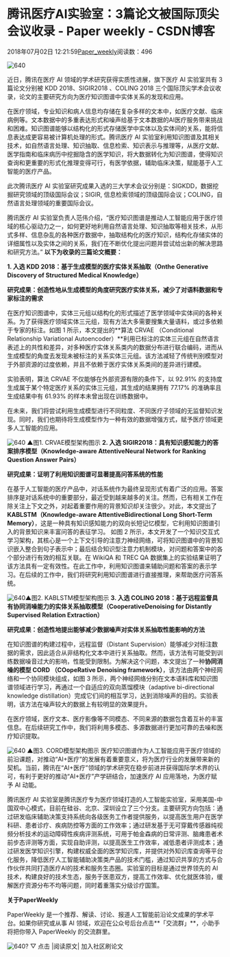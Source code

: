 
# 腾讯医疗AI实验室：3篇论文被国际顶尖会议收录 - Paper weekly - CSDN博客


2018年07月02日 12:21:59[Paper_weekly](https://me.csdn.net/c9Yv2cf9I06K2A9E)阅读数：496


![640](https://ss.csdn.net/p?https://mmbiz.qpic.cn/mmbiz_gif/VBcD02jFhgnC9iaic8hDbiadLafh7TtCZS6icEYddVmMqZBksDV7cQkKmAu95h53FxyibqmZOS1yQgHibJT0WYD2s1Zw/640)

近日，腾讯在医疗 AI 领域的学术研究获得实质性进展，旗下医疗 AI 实验室共有 3 篇论文分别被 KDD 2018、SIGIR2018 、COLING 2018 三个国际顶尖学术会议收录，论文的主要研究方向为医疗知识图谱中实体关系的发现和应用。

在医疗领域，专业知识和病人信息均存储在复杂多样的文本中，如医疗文献、临床病例等。文本数据中的多重表达形式和噪声给基于文本数据的AI医疗服务带来挑战和困难。知识图谱能够以结构化的形式存储医学中实体以及实体间的关系，能将信息表达成更容易被计算机处理的形式。腾讯医疗 AI 实验室利用知识图谱及其相关技术，如自然语言处理、知识抽取、信息检索、知识表示与推理等，从医疗文献、医学指南和临床病历中挖掘隐含的医学知识，将大数据转化为知识图谱，使得知识查询和更重要的形式化推理变得可行，有医学依据，辅助临床决策，赋能基于人工智能的医疗产品。

此次腾讯医疗 AI 实验室研究成果入选的三大学术会议分别是：SIGKDD，数据挖掘研究领域的顶级国际会议；SIGIR, 信息检索领域的顶级国际会议；COLING，自然语言处理领域的重要国际会议。

腾讯医疗 AI 实验室负责人范伟介绍，“医疗知识图谱是推动人工智能应用于医疗领域的核心驱动力之一，如何更好地利用自然语言处理、知识抽取等相关技术，从形式多样、信息杂乱的各种医疗数据中，抽取结构化的医疗知识，结构化存储实体的详细属性以及实体之间的关系，我们在不断优化提出问题并尝试给出新的解决思路和研究方法。”
**以下为收录的三篇论文****概要****：**

**1. 入选 KDD 2018：基于生成模型的医疗实体关系抽取（****Onthe Generative Discovery of Structured Medical Knowledge****）**

**研究成果：创造性地从生成模型的角度研究医疗实体关系，减少了对语料数据和专家标注的需求**

在医疗知识图谱中，实体三元组以结构化的形式描述了医学领域中实体间的各种关系。为了获得医疗领域实体三元组，现有方法大多需要搜集大量语料，或过多依赖于专家的标注。如图 1 所示，本文提出的**算法 CRVAE （Conditional Relationship Variational Autoencoder）**利用已标注的实体三元组在自然语言表述上的共性和差异，对多种医疗实体关系类内的数据分布进行联合编码，进而从生成模型的角度去发现未被标注的关系实体三元组。该方法减轻了传统判别模型对于外部资源的过度依赖，并且不依赖于医疗实体关系类间的差异进行建模。

实验表明，算法 CRVAE 不仅能够在外部资源有限的条件下，以 92.91% 的支持度生成属于某个特定医疗关系的实体三元组，其生成的结果拥有 77.17% 的准确率且生成结果中有 61.93% 的样本未曾出现在训练数据中。

在未来，我们将尝试利用生成模型进行不同粒度、不同医疗子领域的无监督知识发现。同时，我们也期待将生成模型作为一种有效的数据增强方式，赋予医疗领域更多人工智能的应用。

![640](https://ss.csdn.net/p?https://mmbiz.qpic.cn/mmbiz_png/VBcD02jFhgkEt29ibs8gRQotIqjThpJamUItlkT3Ppic90icMDLWibWGkm2l38SaaAMEQhJxCoHhjdurEbSxn7siblg/640)
▲图1. CRVAE模型架构图示
**2. 入选 SIGIR****2018****：具有知识感知能力的答案排序模型（Knowledge-aware AttentiveNeural Network for Ranking Question Answer Pairs）**

**研究成果：证明了利用知识图谱可显著提高问答系统的性能**

在基于人工智能的医疗产品中，对话系统作为最终呈现形式有着广泛的应用。答案排序是对话系统中的重要部分，最近受到越来越多的关注。然而，已有相关工作在除关注上下文之外，对起着重要作用的背景知识却关注很少。对此，本文提出了**KABLSTM（Knowledge-aware AttentiveBidirectional Long Short-Term Memory）**，这是一种具有知识感知能力的双向长短记忆模型，它利用知识图谱引入的背景知识来丰富问答的表征学习。
如图 2 所示，本文开发了一个知识交互式学习架构，其核心是一个上下文引导的注意力神经网络，可将知识图谱中的背景知识嵌入整合到句子表示中；最后结合知识型注意力机制模块，对问题和答案中的各个部分进行有效的相互关联。在 WikiQA 和 TREC QA 数据集上的实验结果证明了该方法具有一定有效性。在此工作中，利用知识图谱来辅助问题和答案的表示学习。在后续的工作中，我们将研究利用知识图谱进行直接推理，来帮助医疗问答系统。

![640](https://ss.csdn.net/p?https://mmbiz.qpic.cn/mmbiz_png/VBcD02jFhgkEt29ibs8gRQotIqjThpJamuuIeQItwib6BGlR2nvwvcvGoA98dCso6xO4VhvlENScW7uicby8t2lgQ/640)▲图2. KABLSTM模型架构图示
**3. 入选 COLING 2018：基于远程监督具有协同消噪能力的实体关系抽取模型（****CooperativeDenoising for Distantly Supervised Relation Extraction****）**

**研究成果：创造性地提出能够减少数据噪声对实体关系抽取性能影响的方法**

在知识图谱的构建过程中，远程监督（Distant Supervision）能够减少对标注数据的需求，因此适合从非结构化文本中进行关系抽取。然而，该方法有可能受到训练数据噪音过大的影响，性能受到限制。为解决这个问题，本文提出了一种**协同消噪的模型 CORD （COopeRative Denoising framework）**，该方法由两个神经网络和一个协同模块组成，如图 3 所示，两个神经网络分别在文本语料库和知识图谱领域进行学习，再通过一个自适应的双向蒸馏模块（adaptive bi-directional knowledge distillation）完成它们间的相互学习，达到消除噪声的目的。实验表明，该方法在噪声较大的数据上有较明显的效果提升。

在医疗领域，医疗文本、医疗影像等不同模态、不同来源的数据包含着互补的丰富信息。在后续研究工作中，我们将利用多模态、多源数据进行更加可靠的去噪和医疗知识提取。

![640](https://ss.csdn.net/p?https://mmbiz.qpic.cn/mmbiz_png/VBcD02jFhgkEt29ibs8gRQotIqjThpJamwlbib4o3LWtRdepUZemwYV34ygFHu2h5qGibmIREribDwGkSn8exdMs8w/640)
▲图3. CORD模型架构图示
医疗知识图谱作为人工智能应用于医疗领域的前沿课题，对推动“AI+医疗”的发展有着重要意义，将为医疗行业的发展带来新的契机。当前，腾讯在“AI+医疗”领域的学术研究在稳步前进并获得国际学术界的认可，有利于更好的推动“AI+医疗”产学研结合，加速医疗 AI 应用落地，为医疗赋予 AI 动能。

腾讯医疗 AI 实验室是腾讯医疗专为医疗领域打造的人工智能实验室，采用美国-中国双中心模式，目前在硅谷、北京、深圳设立了三个分支。主要研究方向包括：通过研发临床辅助决策支持系统向各级医务工作者提供服务，以提高医生用户在医学科研、患者诊疗、疾病防控等方面的工作效率；通过研发基于无可穿戴传感器纯视频分析技术的运动障碍性疾病评测系统，可用于帕金森病的日常评测、脑瘫患者术前步态评测等方面，实现自助评测，以提高医生工作效率，减低患者评测成本；通过研发医学知识引擎，构建权威全面的医学知识库，并提供对外知识库查询等平台化服务，降低医疗人工智能辅助决策类产品的技术门槛，通过知识共享的方式与合作伙伴共同打造医疗AI的技术和服务生态圈。实验室的目标是通过世界领先的 AI 技术，构建良好的技术生态，服务于医患双方，提高工作效率、优化就医体验，缓解医疗资源分布不均等问题，同时着重落实分级诊疗国策。

**关于PaperWeekly**

PaperWeekly 是一个推荐、解读、讨论、报道人工智能前沿论文成果的学术平台。如果你研究或从事 AI 领域，欢迎在公众号后台点击**「交流群」**，小助手将把你带入 PaperWeekly 的交流群里。

![640?](https://ss.csdn.net/p?https://mmbiz.qpic.cn/mmbiz_gif/VBcD02jFhgl9qrwuXS7D8F2ZLyZNmqfWibCVlSbGBVCrd80blia0iaiaKuVk5p1tWP8tCaIiaYxiaQwiacIOlu9yOw6Mg/640?)
▽ 点击 |阅读原文| 加入社区刷论文


